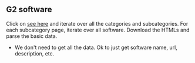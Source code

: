 ## G2 software

Click on [see here](g2_screenshot1.png) and iterate over all the categories and subcategories. For each subcategory page, iterate over all software. Download the HTMLs and parse the basic data. 

* We don't need to get all the data. Ok to just get software name, url, description, etc.


